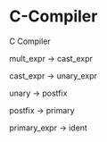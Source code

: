 # C-Compiler
C Compiler

mult_expr -> cast_expr

cast_expr -> unary_expr

unary -> postfix

postfix -> primary

primary_expr -> ident
